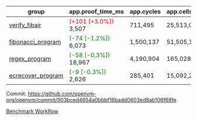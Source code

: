 | group | app.proof_time_ms | app.cycles | app.cells_used | leaf.proof_time_ms | leaf.cycles | leaf.cells_used |
| -- | -- | -- | -- | -- | -- | -- |
| [verify_fibair](https://github.com/openvm-org/openvm/blob/benchmark-results/benchmarks-pr/1226/verify_fibair-903bced4654a0bbbf16badd0603ed8ab106f68fe.md) |<span style='color: red'>(+101 [+3.0%])</span> 3,507 |  711,495 |  25,513,055 |- | - | - |
| [fibonacci_program](https://github.com/openvm-org/openvm/blob/benchmark-results/benchmarks-pr/1226/fibonacci-903bced4654a0bbbf16badd0603ed8ab106f68fe.md) |<span style='color: green'>(-74 [-1.2%])</span> 6,073 |  1,500,137 |  51,505,102 |- | - | - |
| [regex_program](https://github.com/openvm-org/openvm/blob/benchmark-results/benchmarks-pr/1226/regex-903bced4654a0bbbf16badd0603ed8ab106f68fe.md) |<span style='color: green'>(-58 [-0.3%])</span> 18,967 |  4,190,904 |  165,028,173 |- | - | - |
| [ecrecover_program](https://github.com/openvm-org/openvm/blob/benchmark-results/benchmarks-pr/1226/ecrecover-903bced4654a0bbbf16badd0603ed8ab106f68fe.md) |<span style='color: green'>(-9 [-0.3%])</span> 2,626 |  285,401 |  15,092,297 |- | - | - |


Commit: https://github.com/openvm-org/openvm/commit/903bced4654a0bbbf16badd0603ed8ab106f68fe

[Benchmark Workflow](https://github.com/openvm-org/openvm/actions/runs/12837285050)
